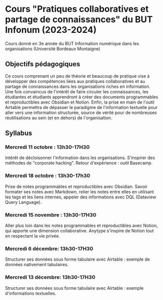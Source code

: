 # Cours "Pratiques collaboratives et partage de connaissances" du BUT Infonum (2023-2024)

Cours donné en 3e année du BUT Information numérique dans les organisations (Université Bordeaux Montaigne)

## Objectifs pédagogiques 

Ce cours comprenant un peu de théorie et beaucoup de pratique vise à développer des compétences liées aux pratiques collaboratives et au partage de connaissances dans les organisations riches en information. Une fois convaincus de l'intérêt de faire circuler les connaissances, les étudiantes et étudiants apprendront à créer des documents programmables et reproductibles avec Obsidian et Notion. Enfin, la prise en main de l'outil Airtable permettra de dépasser le paradigme de l'information textuelle pour aller vers une information structurée, source de vérité pour de nombreuses réutilisations au sein (et en dehors) de l'organisation.

## Syllabus 

### Mercredi 11 octobre : 13h30-17H30

Intérêt de décloisonner l'information dans les organisations. S'inspirer des méthodes de "corporate hacking". Retour d'expérience : outil Basecamp.

### Mercredi 18 octobre : 13h30-17h30

Prise de notes programmables et reproductibles avec Obsidian. Savoir formater ses notes avec Markdown, relier les notes entre elles en utilisant les tags et les liens internes, appeler des informations avec DQL (Dataview Query Language).

### Mercredi 15 novembre : 13h30-17H30

Aller plus loin dans les notes programmables et reproductibles avec Notion, qui apporte une dimension collaborative. Anytype s'inspire de Notion tout en respectant la vie privée.

### Mercredi 6 décembre: 13h30-17H30

Structurer ses données sous forme tabulaire avec Airtable : exemple de données nativement tabulaires.

### Mercredi 13 décembre: 13h30-17H30

Structurer ses données sous forme tabulaire avec Airtable : exemple d'informations textuelles.
